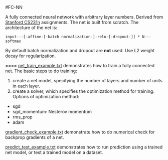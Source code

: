 #FC-NN

A fully connected neural network with arbitrary layer numbers. Derived from 
[Stanford CS231n] assignments. The net is built from scratch. 
The architecture of the net is:

`input---[-affine-[-batch normalization-]-relu-[-dropout-]] * N---softmax`

By default batch normalization and dropout are **not** used. Use L2 weight decay
for regularization.

====
[net_train_example.txt] demonstrates how to train a fully connected net.
The basic steps to do training:
 1. create a net model, specifying the number of layers and number of units in each layer.
 2. create a solver, which specifies the optimization method for training.
 Options of optimization method:
  - sgd
  - sgd_momentum: Nesterov momentum
  - rms_prop
  - adam

[gradient_check_example.txt] demonstrate how to do numerical check for backprop
gradients of a net.

[predict_test_example.txt] demonstrates how to run prediction using a trained 
net model, or test a trained model on a dataset.


[Stanford CS231n]: http://cs231n.github.io/
[net_train_example.txt]: ./net_train_example.txt
[gradient_check_example.txt]: ./gradient_check_example.txt
[predict_test_example.txt]: ./predict_test_example.txt
